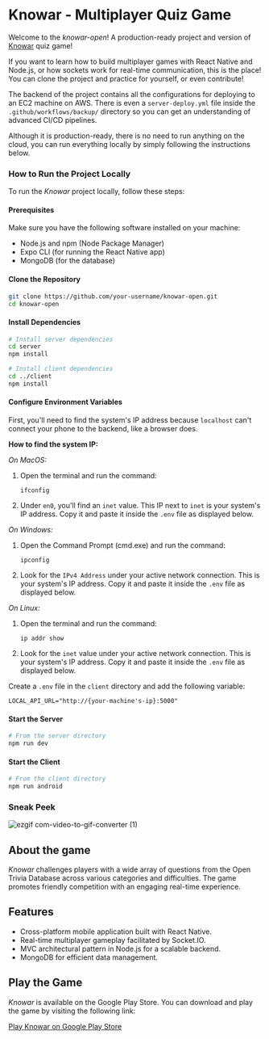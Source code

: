# Knowar - Multiplayer Quiz Game

Welcome to the _knowar-open_! A production-ready project and version of
[Knowar](https://play.google.com/store/apps/details?id=com.knowar_client) quiz
game!

If you want to learn how to build multiplayer games with React Native and
Node.js, or how sockets work for real-time communication, this is the place! You
can clone the project and practice for yourself, or even contribute!

The backend of the project contains all the configurations for deploying to an
EC2 machine on AWS. There is even a `server-deploy.yml` file inside the
`.github/workflows/backup/` directory so you can get an understanding of
advanced CI/CD pipelines.

Although it is production-ready, there is no need to run anything on the cloud,
you can run everything locally by simply following the instructions below.

### How to Run the Project Locally

To run the _Knowar_ project locally, follow these steps:

#### Prerequisites

Make sure you have the following software installed on your machine:

- Node.js and npm (Node Package Manager)
- Expo CLI (for running the React Native app)
- MongoDB (for the database)

#### Clone the Repository

```bash
git clone https://github.com/your-username/knowar-open.git
cd knowar-open
```

#### Install Dependencies

```bash
# Install server dependencies
cd server
npm install

# Install client dependencies
cd ../client
npm install
```

#### Configure Environment Variables

First, you'll need to find the system's IP address because `localhost` can't
connect your phone to the backend, like a browser does.

**How to find the system IP:**

_On MacOS:_

1. Open the terminal and run the command:

   ```
   ifconfig
   ```

2. Under `en0`, you'll find an `inet` value. This IP next to `inet` is your
   system's IP address. Copy it and paste it inside the `.env` file as displayed
   below.

_On Windows:_

1. Open the Command Prompt (cmd.exe) and run the command:

   ```
   ipconfig
   ```

2. Look for the `IPv4 Address` under your active network connection. This is
   your system's IP address. Copy it and paste it inside the `.env` file as
   displayed below.

_On Linux:_

1. Open the terminal and run the command:

   ```
   ip addr show
   ```

2. Look for the `inet` value under your active network connection. This is your
   system's IP address. Copy it and paste it inside the `.env` file as displayed
   below.

Create a `.env` file in the `client` directory and add the following variable:

```plaintext
LOCAL_API_URL="http://{your-machine's-ip}:5000"
```

#### Start the Server

```bash
# From the server directory
npm run dev
```

#### Start the Client

```bash
# From the client directory
npm run android
```

### Sneak Peek

![ezgif com-video-to-gif-converter (1)](https://github.com/MikeOuroumis/Knowar/assets/93167319/02a77bcd-7b6e-40fc-a242-1725212ab42d)

## About the game

_Knowar_ challenges players with a wide array of questions from the Open Trivia
Database across various categories and difficulties. The game promotes friendly
competition with an engaging real-time experience.

## Features

- Cross-platform mobile application built with React Native.
- Real-time multiplayer gameplay facilitated by Socket.IO.
- MVC architectural pattern in Node.js for a scalable backend.
- MongoDB for efficient data management.

## Play the Game

_Knowar_ is available on the Google Play Store. You can download and play the
game by visiting the following link:

[Play Knowar on Google Play Store](https://play.google.com/store/apps/details?id=com.knowar_client)
